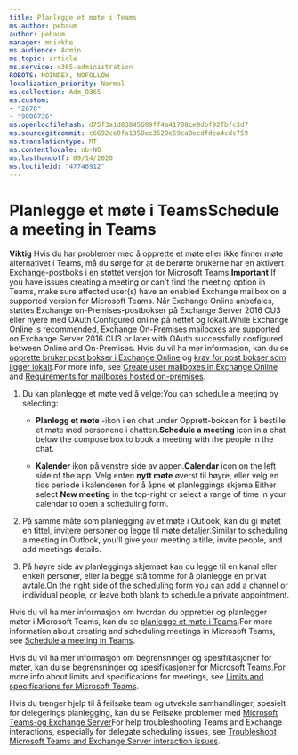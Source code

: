 ```yaml
---
title: Planlegge et møte i Teams
ms.author: pebaum
author: pebaum
manager: mnirkhe
ms.audience: Admin
ms.topic: article
ms.service: o365-administration
ROBOTS: NOINDEX, NOFOLLOW
localization_priority: Normal
ms.collection: Adm_O365
ms.custom:
- "2678"
- "9000736"
ms.openlocfilehash: d75f3a1d83845609ff4a41788ce9dbf92fbfc3d7
ms.sourcegitcommit: c6692ce0fa1358ec3529e59ca0ecdfdea4cdc759
ms.translationtype: MT
ms.contentlocale: nb-NO
ms.lasthandoff: 09/14/2020
ms.locfileid: "47746912"
---
```

# <a name="schedule-a-meeting-in-teams"></a><span data-ttu-id="5d37a-102">Planlegge et møte i Teams</span><span class="sxs-lookup"><span data-stu-id="5d37a-102">Schedule a meeting in Teams</span></span>

<span data-ttu-id="5d37a-103">**Viktig** Hvis du har problemer med å opprette et møte eller ikke finner møte alternativet i Teams, må du sørge for at de berørte brukerne har en aktivert Exchange-postboks i en støttet versjon for Microsoft Teams.</span><span class="sxs-lookup"><span data-stu-id="5d37a-103">**Important** If you have issues creating a meeting or can't find the meeting option in Teams, make sure affected user(s) have an enabled Exchange mailbox on a supported version for Microsoft Teams.</span></span> <span data-ttu-id="5d37a-104">Når Exchange Online anbefales, støttes Exchange on-Premises-postbokser på Exchange Server 2016 CU3 eller nyere med OAuth Configured online på nettet og lokalt.</span><span class="sxs-lookup"><span data-stu-id="5d37a-104">While Exchange Online is recommended, Exchange On-Premises mailboxes are supported on Exchange Server 2016 CU3 or later with OAuth successfully configured between Online and On-Premises.</span></span> <span data-ttu-id="5d37a-105">Hvis du vil ha mer informasjon, kan du se [opprette bruker post bokser i Exchange Online](https://docs.microsoft.com/exchange/recipients-in-exchange-online/create-user-mailboxes) og [krav for post bokser som ligger lokalt](https://docs.microsoft.com/microsoftteams/exchange-teams-interact#requirements-for-mailboxes-hosted-on-premises).</span><span class="sxs-lookup"><span data-stu-id="5d37a-105">For more info, see [Create user mailboxes in Exchange Online](https://docs.microsoft.com/exchange/recipients-in-exchange-online/create-user-mailboxes) and [Requirements for mailboxes hosted on-premises](https://docs.microsoft.com/microsoftteams/exchange-teams-interact#requirements-for-mailboxes-hosted-on-premises).</span></span> 

1. <span data-ttu-id="5d37a-106">Du kan planlegge et møte ved å velge:</span><span class="sxs-lookup"><span data-stu-id="5d37a-106">You can schedule a meeting by selecting:</span></span>

    - <span data-ttu-id="5d37a-107">**Planlegg et møte** -ikon i en chat under Opprett-boksen for å bestille et møte med personene i chatten.</span><span class="sxs-lookup"><span data-stu-id="5d37a-107">**Schedule a meeting** icon in a chat below the compose box to book a meeting with the people in the chat.</span></span>

    - <span data-ttu-id="5d37a-108">**Kalender** ikon på venstre side av appen.</span><span class="sxs-lookup"><span data-stu-id="5d37a-108">**Calendar** icon on the left side of the app.</span></span> <span data-ttu-id="5d37a-109">Velg enten **nytt møte** øverst til høyre, eller velg en tids periode i kalenderen for å åpne et planleggings skjema.</span><span class="sxs-lookup"><span data-stu-id="5d37a-109">Either select **New meeting** in the top-right or select a range of time in your calendar to open a scheduling form.</span></span>

2. <span data-ttu-id="5d37a-110">På samme måte som planlegging av et møte i Outlook, kan du gi møtet en tittel, invitere personer og legge til møte detaljer.</span><span class="sxs-lookup"><span data-stu-id="5d37a-110">Similar to scheduling a meeting in Outlook, you'll give your meeting a title, invite people, and add meetings details.</span></span>

3. <span data-ttu-id="5d37a-111">På høyre side av planleggings skjemaet kan du legge til en kanal eller enkelt personer, eller la begge stå tomme for å planlegge en privat avtale.</span><span class="sxs-lookup"><span data-stu-id="5d37a-111">On the right side of the scheduling form you can add a channel or individual people, or leave both blank to schedule a private appointment.</span></span>

<span data-ttu-id="5d37a-112">Hvis du vil ha mer informasjon om hvordan du oppretter og planlegger møter i Microsoft Teams, kan du se [planlegge et møte i Teams](https://support.office.com/article/Schedule-a-meeting-in-Teams-943507a9-8583-4c58-b5d2-8ec8265e04e5).</span><span class="sxs-lookup"><span data-stu-id="5d37a-112">For more information about creating and scheduling meetings in Microsoft Teams, see [Schedule a meeting in Teams](https://support.office.com/article/Schedule-a-meeting-in-Teams-943507a9-8583-4c58-b5d2-8ec8265e04e5).</span></span>

<span data-ttu-id="5d37a-113">Hvis du vil ha mer informasjon om begrensninger og spesifikasjoner for møter, kan du se [begrensninger og spesifikasjoner for Microsoft Teams](https://docs.microsoft.com/microsoftteams/limits-specifications-teams#meetings-and-calls).</span><span class="sxs-lookup"><span data-stu-id="5d37a-113">For more info about limits and specifications for meetings, see [Limits and specifications for Microsoft Teams](https://docs.microsoft.com/microsoftteams/limits-specifications-teams#meetings-and-calls).</span></span>

<span data-ttu-id="5d37a-114">Hvis du trenger hjelp til å feilsøke team og utveksle samhandlinger, spesielt for delegerings planlegging, kan du se Feilsøke problemer med [Microsoft Teams-og Exchange Server](https://docs.microsoft.com/microsoftteams/troubleshoot/known-issues/teams-exchange-interaction-issue)</span><span class="sxs-lookup"><span data-stu-id="5d37a-114">For help troubleshooting Teams and Exchange interactions, especially for delegate scheduling issues, see [Troubleshoot Microsoft Teams and Exchange Server interaction issues](https://docs.microsoft.com/microsoftteams/troubleshoot/known-issues/teams-exchange-interaction-issue).</span></span>